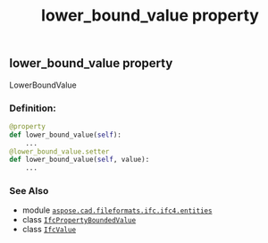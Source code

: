 ﻿---
title: lower_bound_value property
second_title: Aspose.CAD for Python via .NET API References
description: 
type: docs
weight: 50
url: /aspose.cad.fileformats.ifc.ifc4.entities/ifcpropertyboundedvalue/lower_bound_value/
is_root: false
---

## lower_bound_value property


LowerBoundValue
### Definition:
```python
@property
def lower_bound_value(self):
    ...
@lower_bound_value.setter
def lower_bound_value(self, value):
    ...
```

### See Also
* module [`aspose.cad.fileformats.ifc.ifc4.entities`](../../)
* class [`IfcPropertyBoundedValue`](/cad/python-net/aspose.cad.fileformats.ifc.ifc4.entities/ifcpropertyboundedvalue)
* class [`IfcValue`](/cad/python-net/aspose.cad.fileformats.ifc.ifc4.types/ifcvalue)
